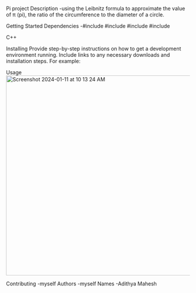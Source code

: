 Pi project
Description
-using the Leibnitz formula to approximate the value of π (pi), the
ratio of the circumference to the diameter of a circle.

Getting Started
Dependencies
-#include <iostream>
#include <iomanip>
#include <cmath>
#include <cfloat>

C++ 

Installing
Provide step-by-step instructions on how to get a development environment running. Include links to any necessary downloads and installation steps. For example:


Usage
<img width="547" alt="Screenshot 2024-01-11 at 10 13 24 AM" src="https://github.com/adithyaxmahesh/CPSC298/assets/116032762/40171cc1-ae8e-4d95-aca3-734ad7ec5d67">

Contributing
-myself
Authors
-myself
Names
-Adithya Mahesh
